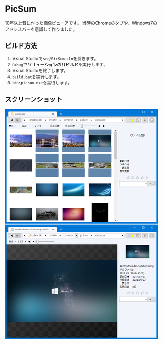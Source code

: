 # PicSum
10年以上昔に作った画像ビューアです。
当時のChromeのタブや、Windows7のアドレスバーを意識して作りました。

## ビルド方法
1. Visual Studioで`src/PicSum.sln`を開きます。
1. `Debug`で**ソリューションのリビルド**を実行します。
1. Visual Studioを終了します。
1. `build.bat`を実行します。
1. `bin\picsum.exe`を実行します。

## スクリーンショット
![サムネイル画面](./screenshot/screenshot-001.png)
![画像表示画面](./screenshot/screenshot-002.png)